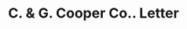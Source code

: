 ---
doi: 10.7916/D89S334X
date_other: '1897'
date_other_textual: '1897'
form: correspondence
genre:
- Letters (correspondence)
name:
- C. & G. Cooper Co.
object_in_context_url: https://biggert.cul.columbia.edu/items/view/ave_biggert_01315
subject_hierarchical_geographic:
- Mt. Vernon, Ohio, United States
subject_name:
- C. & G. Cooper Co.
title: C. & G. Cooper Co.. Letter
sort_title: C. & G. Cooper Co.. Letter
call_number: ave_biggert_01315
coordinates:
- 40.39277777777778,-82.48111111111112
pid: ave_biggert_01315
identifiers: ave_biggert_01315
thumbnail: https://derivativo-2.library.columbia.edu/iiif/2/ldpd:343279/full/!256,256/0/native.jpg
permalink: /biggert/ave_biggert_01315/
layout: iiif-image-page
---